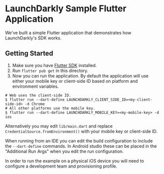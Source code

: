 # LaunchDarkly Sample Flutter Application

We've built a simple Flutter application that demonstrates how LaunchDarkly's SDK works.

## Getting Started

1. Make sure you have [Flutter SDK](https://flutter.dev/docs/get-started/install) installed.
2. Run `flutter pub get` in this directory.
3. Now you can run the application. By default the application will use either your mobile key or client-side ID based on platform and environment variables.
```shell
# Web uses the client-side ID.
$ flutter run --dart-define LAUNCHDARKLY_CLIENT_SIDE_ID=<my-client-side-id> -d Chrome
# All other platforms use the mobile key.
$ flutter run --dart-define LAUNCHDARKLY_MOBILE_KEY=<my-mobile-key> -d ios
```
Alternatively you may edit `lib/main.dart` and replace `CredentialSource.fromEnvironment()` with your
mobile key or client-side ID.

When running from an IDE you can edit the build configuration to include the `--dart-define` commands.
In Android studio these can be placed in the "Additional Run Args" when you edit the run configuration.

In order to run the example on a physical iOS device you will need to configure a development team and provisioning profile.

